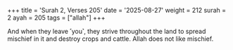 +++
title = 'Surah 2, Verses 205'
date = '2025-08-27'
weight = 212
surah = 2
ayah = 205
tags = ["allah"]
+++

And when they leave ˹you˺, they strive throughout the land to spread mischief in it and destroy crops and cattle. Allah does not like mischief.